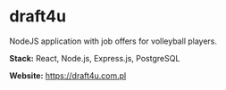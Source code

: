 # draft4u

NodeJS application with job offers for volleyball players.

<b>Stack:</b> React, Node.js, Express.js, PostgreSQL

<b>Website:</b> https://draft4u.com.pl

